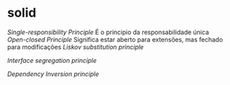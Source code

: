 # solid

*Single-responsibility Principle*
    É o principio da responsabilidade única
*Open-closed Principle*
    Significa estar aberto para extensões, mas fechado para modificações
*Liskov substitution principle*

*Interface segregation principle*

*Dependency Inversion principle*
